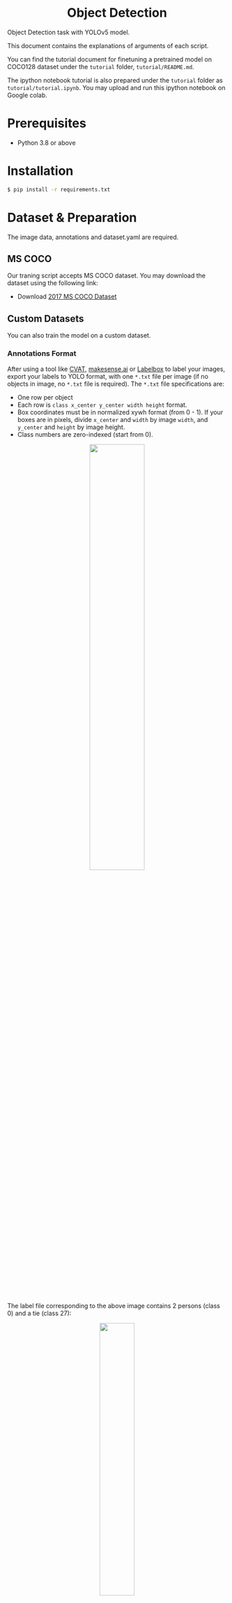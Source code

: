 <h1 align="center">  Object Detection </h1>
Object Detection task with YOLOv5 model.

This document contains the explanations of arguments of each script.


You can find the tutorial document for finetuning a pretrained model on COCO128 dataset under the `tutorial` folder, `tutorial/README.md`. 


The ipython notebook tutorial is also prepared under the `tutorial` folder as `tutorial/tutorial.ipynb`. You may upload and run this ipython notebook on Google colab.

# Prerequisites
- Python 3.8 or above

# Installation
```bash
$ pip install -r requirements.txt
```

# Dataset & Preparation

The image data, annotations and dataset.yaml are required. 

## MS COCO

Our traning script accepts MS COCO dataset. You may download the dataset using the following link:

- Download [2017 MS COCO Dataset](https://cocodataset.org/#download) 

## Custom Datasets

You can also train the model on a custom dataset. 

### Annotations Format
After using a tool like [CVAT](https://github.com/openvinotoolkit/cvat), [makesense.ai](https://www.makesense.ai) or [Labelbox](https://labelbox.com) to label your images, export your labels to YOLO format, with one `*.txt` file per image (if no objects in image, no `*.txt` file is required). The `*.txt` file specifications are:

- One row per object
- Each row is `class x_center y_center width height` format.
- Box coordinates must be in normalized xywh format (from 0 - 1). If your boxes are in pixels, divide `x_center` and `width` by image `width`, and `y_center` and `height` by image height.
- Class numbers are zero-indexed (start from 0).

<div align="center">
<img src="./tutorial/screenshots/readme_img.jpg" width="50%" /> 
</div>

The label file corresponding to the above image contains 2 persons (class 0) and a tie (class 27):
<div align="center">
<img src="./tutorial/screenshots/readme_img2.png" width="40%" /> 
</div>

###  Directory Organization
Your own datasets are expected to have the following structure. We assume `/dataset` is next to the `/yolov5` directory. YOLOv5 locates labels automatically for each image by replacing the last instance of `/images/` in each image path with `/labels/`.

```bash
- Dataset name
    -- images
        -- train
            --- img001.jpg
        -- val
            --- img002.jpg
    
    -- labels
        -- train
            --- img001.txt
        -- val
            --- img002.txt

- yolov5

- generate_npy

- exporting
    
```

###  dataset.yaml

The yaml file for COCO dataset has been prepared in `./data/coco.yaml`. For custom dataset, you need to prepare the yaml file and save it under `./data/`. The yaml file is expected to have the following format:
```bash
# train and val datasets (image directory or *.txt file with image paths)  
train: ./datasets/images/train/  
val: ./datasets/images/val/  

# number of classes  
nc: 3  

# class names  
names: ['cat', 'dog', 'person']  

```

# Train

For training on MS COCO, execute commands in the folder `yolov5`:
```shell
CUDA_VISIBLE_DEVICES='0' python train.py --data coco.yaml --cfg yolov5s-noupsample.yaml --weights '' --batch-size 64 
```

`CUDA_VISIBLE_DEVICES='0'` indicates the gpu ids.

`--data` the yaml file. (located under `./data/`)

`--cfg` the model configuration. (located under `./model/`) (`yolov5s-noupsample.yaml` for 520, `yolov5s.yaml` for 720)

`--hyp` the path to hyperparameters file. (located under `./data/`)

`--weights` the path to pretained model weights. ('' if train from scratch)

`--epochs` the number of epochs to train. (Default: 300)

`--batch-size` batch size. (Default: 16)

`--img-size` the input size of the model. (Default: (640, 640))

`--workers` the maximum number of dataloader workers. (Default: 8)

By default, the trained models are saved under `./runs/train/`.

## Generating .npy for different model input
We can generating `.npy` for different model input by using `yolov5_generate_npy.py`. Execute commands in the folder `generate_npy`:
```shell
python yolov5_generate_npy.py --input-h 640 --input-w 640 
```

`--input-h` the input height. (Default: 640)
`--input-w` the input width. (Default: 640)

We could get `*.npy`

# Configure the paths yaml file
You are expected to create a yaml file which stores all the paths related to the trained models. This yaml file will be used in the following sections. You can check and modify the `pretrained_paths_520.yaml` and `pretrained_paths_720.yaml` under `/yolov5/data/`. The yaml file is expected to contain the following information:

```shell
grid_dir: path_to_npy_file_directory
grid20_path: path_to_grid20_npy_file
grid40_path: path_to_grid40_npy_file
grid80_path: path_to_grid80_npy_file

yolov5_dir: path_to_yolov5_directory
path: path_to_pretrained_yolov5_model_weights_pt_file
yaml_path: path_to_the_model_configuration_yaml_file
pt_path: path_to_export_yolov5_model_weights_kneron_supported_file
onnx_export_file: path_to_export_yolov5_onnx_model_file

input_w: model_input_weight
input_h: model_input_height

nc: number_of_classes

names: list_of_class_names
```

# Save and Convert to ONNX
This section will introduce how to save the trained model for pytorch1.4 supported format and convert to ONNX. 

## Exporting ONNX model in the PyTorch 1.7 environment
We can convert the model to onnx by using `yolov5_export.py`. Execute commands in the folder `exporting`:
```shell
python ../exporting/yolov5_export.py --data path_to_pretrained_path_yaml_file
```

`--data` the path to pretrained model paths yaml file (Default: ../yolov5/data/pretrained_paths_520.yaml)

We could get onnx model. 


## Converting onnx by tool chain
Pull the latest [ONNX converter](https://github.com/kneron/ONNX_Convertor/tree/master/optimizer_scripts) from github. You may read the latest document from Github for converting ONNX model. Execute commands in the folder `ONNX_Convertor/optimizer_scripts`:
(reference: https://github.com/kneron/ONNX_Convertor/tree/master/optimizer_scripts)

```shell
python pytorch2onnx.py /mnt/models/Object_models/YOLOv5/training/yolov5/yolov5s.onnx /mnt/models/Object_models/YOLOv5/training/yolov5/yolov5s_convert.onnx

python pytorch2onnx.py /mnt/models/Object_models/YOLOv5/training/yolov5/yolov5s-noupsample.onnx /mnt/models/Object_models/YOLOv5/training/yolov5/yolov5s-noupsample_convert.onnx
```

We could get converted onnx model.


# Inference

Create a yaml file containing the path information. For infernce the model on a single image, execute commands in the folder `yolov5`:
```shell
python inference.py --data path_to_pretrained_path_yaml_file --img-path path_to_image --save-path path_to_saved_image
```

`--img-path` the path to the image.

`--save-path` the path to draw and save the image with bbox.

`--data` the path to pretrained model paths yaml file. (Default: data/pretrained_paths_520.yaml)

`--conf_thres` the score threshold of bounding boxes. (Default: 0.3)

`--iou_thres` the iou threshold for NMS. (Default: 0.3) 

`--onnx` whether inference onnx model. 

You could find preprocessing and postprocessing processes under the folder `exporting/yolov5/`.


# Evaluation 

For end-to-end testing, you may check the evaluation section of `README` in `fcos`. 

# Model

Backbone | Input Size |  FPS on 520 | FPS on 720 | Model Size (520/720)
--- | --- | --- | --- | ---
YOLOv5s | 640 | 4.91429 | 24.4114 | 27.1M/29.9M

You could find the pretrained models on [link](https://github.com/kneron/Model_Zoo/tree/main/detection/yolov5).

